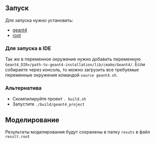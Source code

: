 ## Запуск

Для запуска нужно установить:

- [geant4](https://geant4-userdoc.web.cern.ch/UsersGuides/InstallationGuide/html/)
- [root](https://root.cern/)

### Для запуска в IDE

Так же в переменное окружение нужно добавить переменную `Geant4_DIR=/path-to-geant4-installation/lib/cmake/Geant4/`.
Если собираете через консоль, то можно загрузить все требуемые переменные окружения командой `source geant4.sh`.

### Альтернатива

- Скомпилируйте проект `. build.sh`
- Запустите `./build/geant4_project`

## Моделирование

Результаты моделирования будут сохранены в папку `resuts` в файл `result.root`